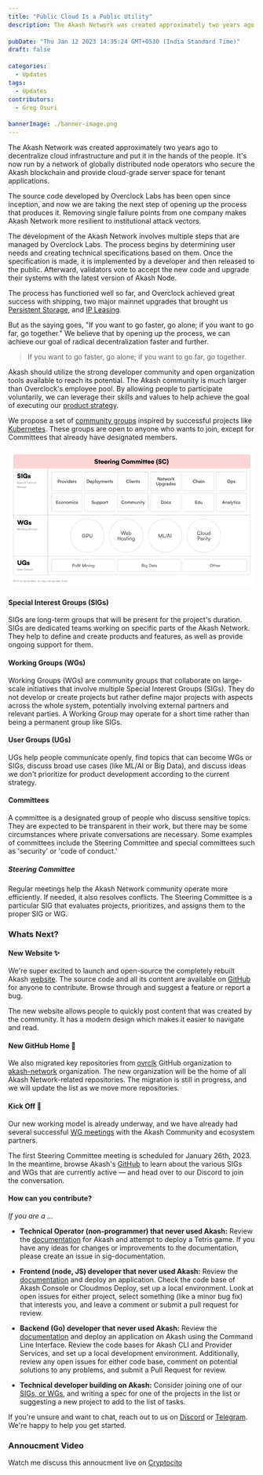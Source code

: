 ```yaml
---
title: "Public Cloud Is a Public Utility"
description: The Akash Network was created approximately two years ago to decentralize cloud infrastructure and put it in the hands of the people. It's now run by a network of globally distributed node operators who secure the Akash blockchain and provide cloud-grade server space for tenant applications.

pubDate: "Thu Jan 12 2023 14:35:24 GMT+0530 (India Standard Time)"
draft: false

categories:
  - Updates
tags:
  - Updates
contributors:
  - Greg Osuri

bannerImage: ./banner-image.png
---
```


The Akash Network was created approximately two years ago to decentralize cloud infrastructure and put it in the hands of the people. It's now run by a network of globally distributed node operators who secure the Akash blockchain and provide cloud-grade server space for tenant applications.

The source code developed by Overclock Labs has been open since inception, and now we are taking the next step of opening up the process that produces it. Removing single failure points from one company makes Akash Network more resilient to institutional attack vectors.

The development of the Akash Network involves multiple steps that are managed by Overclock Labs. The process begins by determining user needs and creating technical specifications based on them. Once the specification is made, it is implemented by a developer and then released to the public. Afterward, validators vote to accept the new code and upgrade their systems with the latest version of Akash Node.

The process has functioned well so far, and Overclock achieved great success with shipping, two major mainnet upgrades that brought us [Persistent Storage](https://akash.network/blog/akash-network-unlocks-persistent-storage-through-mainnet-3-upgrade/), and [IP Leasing](https://akash.network/blog/introducing-ip-leases-on-akash-network/).

But as the saying goes, "If you want to go faster, go alone; if you want to go far, go together." We believe that by opening up the process, we can achieve our goal of radical decentralization faster and further.

> If you want to go faster, go alone; if you want to go far, go together.

Akash should utilize the strong developer community and open organization tools available to reach its potential. The Akash community is much larger than Overclock's employee pool. By allowing people to participate voluntarily, we can leverage their skills and values to help achieve the goal of executing our [product strategy](https://akash.network/community/core-groups/product-strategy/).

We propose a set of [community groups](https://akash.network/community/core-groups/cg-list/) inspired by successful projects like [Kubernetes](https://www.kubernetes.dev/). These groups are open to anyone who wants to join, except for Committees that already have designated members.

![Akash Community Groups Block Diagram](./akash-community-groups-block-diagram.png)

#### Special Interest Groups (SIGs)

SIGs are long-term groups that will be present for the project's duration. SIGs are dedicated teams working on specific parts of the Akash Network. They help to define and create products and features, as well as provide ongoing support for them.

#### **Working Groups (WGs)**

Working Groups (WGs) are community groups that collaborate on large-scale initiatives that involve multiple Special Interest Groups (SIGs). They do not develop or create projects but rather define major projects with aspects across the whole system, potentially involving external partners and relevant parties. A Working Group may operate for a short time rather than being a permanent group like SIGs.

#### **User Groups (UGs)**

UGs help people communicate openly, find topics that can become WGs or SIGs, discuss broad use cases (like ML/AI or Big Data), and discuss ideas we don't prioritize for product development according to the current strategy.

#### **Committees**

A committee is a designated group of people who discuss sensitive topics. They are expected to be transparent in their work, but there may be some circumstances where private conversations are necessary. Some examples of committees include the Steering Committee and special committees such as 'security' or 'code of conduct.'

##### **Steering Committee**

Regular meetings help the Akash Network community operate more efficiently. If needed, it also resolves conflicts. The Steering Committee is a particular SIG that evaluates projects, prioritizes, and assigns them to the proper SIG or WG.

### Whats Next?

#### New Website ✨

We're super excited to launch and open-source the completely rebuilt Akash [website](https://akash.network). The source code and all its content are available on [GitHub](https://github.com/akash-network/website) for anyone to contribute. Browse through and suggest a feature or report a bug.

The new website allows people to quickly post content that was created by the community. It has a modern design which makes it easier to navigate and read.

#### New GitHub Home 🏡

We also migrated key repositories from [ovrclk](https://github.com/ovrclk) GitHub organization to [akash-network](https://github.com/akash-network) organization. The new organization will be the home of all Akash Network-related repositories. The migration is still in progress, and we will update the list as we move more repositories.

#### Kick Off 🚀

Our new working model is already underway, and we have already had several successful [WG meetings](https://github.com/akash-network/community/tree/main/wg-content-moderation) with the Akash Community and ecosystem partners.

The first Steering Committee meeting is scheduled for January 26th, 2023. In the meantime, browse Akash's [GitHub](https://github.com/akash-network/community) to learn about the various SIGs and WGs that are currently active — and head over to our Discord to join the conversation.

#### How can you contribute?

_If you are a ..._

- **Technical Operator (non-programmer) that never used Akash:** Review the [documentation](https://docs.akash.network/) for Akash and attempt to deploy a Tetris game. If you have any ideas for changes or improvements to the documentation, please create an issue in sig-documentation.

- **Frontend (node, JS) developer that never used Akash:** Review the [documentation](https://docs.akash.network/) and deploy an application. Check the code base of Akash Console or Cloudmos Deploy, set up a local environment. Look at open issues for either project, select something (like a minor bug fix) that interests you, and leave a comment or submit a pull request for review.

- **Backend (Go) developer that never used Akash:** Review the [documentation](https://docs.akash.network/) and deploy an application on Akash using the Command Line Interface. Review the code bases for Akash CLI and Provider Services, and set up a local development environment. Additionally, review any open issues for either code base, comment on potential solutions to any problems, and submit a Pull Request for review.

- **Technical developer building on Akash:** Consider joining one of our [SIGs, or WGs](https://akash.network/community/core-groups/cg-list/), and writing a spec for one of the projects in the list or suggesting a new project to add to the list of tasks.

If you're unsure and want to chat, reach out to us on [Discord](https://discord.akash.network) or [Telegram](https://t.me/akashnw). We're happy to help you get started.

### Annoucment Video

Watch me discuss this annoucment live on [Cryptocito](https://www.youtube.com/channel/UCE1JHFSfUWcXVyzV3KGA9Fw)

<!-- {{< youtube qdQFOS-uG_A >}} -->
